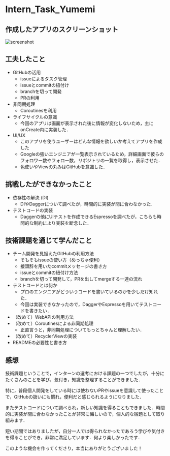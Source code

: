 # Intern_Task_Yumemi

## 作成したアプリのスクリーンショット
![screenshot](https://user-images.githubusercontent.com/49048577/120365767-d0eaa680-c349-11eb-9a0b-9e40adbe5686.png)


## 工夫したこと
- GitHubの活用
  - issueによるタスク管理
  - issueとcommitの紐付け
  - branchを切って開発
  - PRの利用
- 非同期処理
  - Coroutinesを利用
- ライフサイクルの意識
  - 今回のアプリは画面が表示された後に情報が変化しないため，主にonCreate内に実装した．
- UI/UX
  - このアプリを使うユーザーはどんな情報を欲しいか考えてアプリを作成した
  - Googleの強いエンジニアが一覧表示されているため，詳細画面で彼らのフォロワー数やフォロー数，リポジトリの一覧を取得し，表示させた．
  - 色使いやViewの丸みはGitHubを意識した．


## 挑戦したができなかったこと
- 依存性の解決 (DI)
  - DIやDaggerについて調べたが，時間的に実装が間に合わなかった．
- テストコードの実装 
  - Daggerの他にUIテストを作成できるEspressoを調べたが，こちらも時間的な制約により実装を断念した．


## 技術課題を通じて学んだこと
- チーム開発を見据えたGitHubの利用方法
  - そもそもissueの使い方（めっちゃ便利）
  - 接頭辞を用いたcommitメッセージの書き方
  - issueとcommitの紐付け方法
  - branchを切って開発して，PRを出してmergeする一連の流れ
- テストコードとは何か
  - プロのエンジニアがどういうコードを書いているのかを少しだけ知れた．
  - 今回は実装できなかったので，DaggerやEspressoを用いてテストコードを書きたい．
- （改めて）WebAPIの利用方法
- （改めて）Coroutinesによる非同期処理
  - 正直言うと，非同期処理についてもっとちゃんと理解したい．
- （改めて）RecyclerViewの実装
- READMEの必要性と書き方

## 感想
技術課題ということで，インターンの選考における課題の一つでしたが，十分にたくさんのことを学び，気付き，知識を整理することができました．

特に，普段個人開発をしている時には使わないPRやissueを意識して使ったことで，GitHubの扱いにも慣れ，便利だと感じられるようになりました．

またテストコードについて調べられ，新しい知識を得ることもできました．時間的に実装が間に合わなかったことが非常に悔しいので，個人的な宿題として取り組みます．

短い期間ではありましたが，自分一人では得られなかったであろう学びや気付きを得ることができ，非常に満足しています．何より楽しかったです．

このような機会を作ってくださり，本当にありがとうございました！
